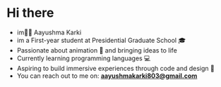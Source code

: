 # Hi there
-  im👩‍💻 Aayushma Karki
-   im a First-year student at Presidential Graduate School 🎓 
- Passionate about animation 🎨 and bringing ideas to life 
- Currently learning programming languages 💻
 - Aspiring to build immersive experiences through code and design 🚀
- You can reach out to me on: **aayushmakarki803@gmail.com** 
